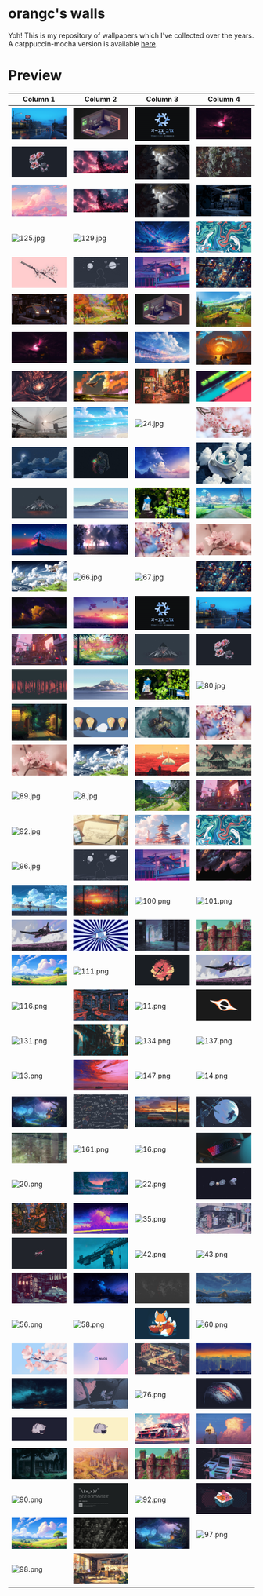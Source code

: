 # orangc's walls
Yoh! This is my repository of wallpapers which I've collected over the years. A catppuccin-mocha version is available [here](https://github.com/orxngc/walls-catppuccin-mocha).
# Preview
| Column 1 | Column 2 | Column 3 | Column 4 |
|---------|---------|---------|---------|
| ![100.jpg](https://raw.githubusercontent.com/orxngc/walls/main/100.jpg) | ![101.jpg](https://raw.githubusercontent.com/orxngc/walls/main/101.jpg) | ![102.jpg](https://raw.githubusercontent.com/orxngc/walls/main/102.jpg) | ![103.jpg](https://raw.githubusercontent.com/orxngc/walls/main/103.jpg) |
| ![104.jpg](https://raw.githubusercontent.com/orxngc/walls/main/104.jpg) | ![105.jpg](https://raw.githubusercontent.com/orxngc/walls/main/105.jpg) | ![106.jpg](https://raw.githubusercontent.com/orxngc/walls/main/106.jpg) | ![108.jpg](https://raw.githubusercontent.com/orxngc/walls/main/108.jpg) |
| ![109.jpg](https://raw.githubusercontent.com/orxngc/walls/main/109.jpg) | ![110.jpg](https://raw.githubusercontent.com/orxngc/walls/main/110.jpg) | ![114.jpg](https://raw.githubusercontent.com/orxngc/walls/main/114.jpg) | ![118.jpg](https://raw.githubusercontent.com/orxngc/walls/main/118.jpg) |
| ![125.jpg](https://raw.githubusercontent.com/orxngc/walls/main/125.jpg) | ![129.jpg](https://raw.githubusercontent.com/orxngc/walls/main/129.jpg) | ![136.jpg](https://raw.githubusercontent.com/orxngc/walls/main/136.jpg) | ![141.jpg](https://raw.githubusercontent.com/orxngc/walls/main/141.jpg) |
| ![142.jpg](https://raw.githubusercontent.com/orxngc/walls/main/142.jpg) | ![143.jpg](https://raw.githubusercontent.com/orxngc/walls/main/143.jpg) | ![146.jpg](https://raw.githubusercontent.com/orxngc/walls/main/146.jpg) | ![148.jpg](https://raw.githubusercontent.com/orxngc/walls/main/148.jpg) |
| ![149.jpg](https://raw.githubusercontent.com/orxngc/walls/main/149.jpg) | ![152.jpg](https://raw.githubusercontent.com/orxngc/walls/main/152.jpg) | ![154.jpg](https://raw.githubusercontent.com/orxngc/walls/main/154.jpg) | ![155.jpg](https://raw.githubusercontent.com/orxngc/walls/main/155.jpg) |
| ![156.jpg](https://raw.githubusercontent.com/orxngc/walls/main/156.jpg) | ![157.jpg](https://raw.githubusercontent.com/orxngc/walls/main/157.jpg) | ![158.jpg](https://raw.githubusercontent.com/orxngc/walls/main/158.jpg) | ![159.jpg](https://raw.githubusercontent.com/orxngc/walls/main/159.jpg) |
| ![162.jpg](https://raw.githubusercontent.com/orxngc/walls/main/162.jpg) | ![163.jpg](https://raw.githubusercontent.com/orxngc/walls/main/163.jpg) | ![165.jpg](https://raw.githubusercontent.com/orxngc/walls/main/165.jpg) | ![17.jpg](https://raw.githubusercontent.com/orxngc/walls/main/17.jpg) |
| ![1.jpg](https://raw.githubusercontent.com/orxngc/walls/main/1.jpg) | ![23.jpg](https://raw.githubusercontent.com/orxngc/walls/main/23.jpg) | ![24.jpg](https://raw.githubusercontent.com/orxngc/walls/main/24.jpg) | ![26.jpg](https://raw.githubusercontent.com/orxngc/walls/main/26.jpg) |
| ![2.jpg](https://raw.githubusercontent.com/orxngc/walls/main/2.jpg) | ![30.jpg](https://raw.githubusercontent.com/orxngc/walls/main/30.jpg) | ![32.jpg](https://raw.githubusercontent.com/orxngc/walls/main/32.jpg) | ![34.jpg](https://raw.githubusercontent.com/orxngc/walls/main/34.jpg) |
| ![41.jpg](https://raw.githubusercontent.com/orxngc/walls/main/41.jpg) | ![49.jpg](https://raw.githubusercontent.com/orxngc/walls/main/49.jpg) | ![50.jpg](https://raw.githubusercontent.com/orxngc/walls/main/50.jpg) | ![51.jpg](https://raw.githubusercontent.com/orxngc/walls/main/51.jpg) |
| ![52.jpg](https://raw.githubusercontent.com/orxngc/walls/main/52.jpg) | ![57.jpg](https://raw.githubusercontent.com/orxngc/walls/main/57.jpg) | ![61.jpg](https://raw.githubusercontent.com/orxngc/walls/main/61.jpg) | ![62.jpg](https://raw.githubusercontent.com/orxngc/walls/main/62.jpg) |
| ![65.jpg](https://raw.githubusercontent.com/orxngc/walls/main/65.jpg) | ![66.jpg](https://raw.githubusercontent.com/orxngc/walls/main/66.jpg) | ![67.jpg](https://raw.githubusercontent.com/orxngc/walls/main/67.jpg) | ![68.jpg](https://raw.githubusercontent.com/orxngc/walls/main/68.jpg) |
| ![69.jpg](https://raw.githubusercontent.com/orxngc/walls/main/69.jpg) | ![70.jpg](https://raw.githubusercontent.com/orxngc/walls/main/70.jpg) | ![71.jpg](https://raw.githubusercontent.com/orxngc/walls/main/71.jpg) | ![72.jpg](https://raw.githubusercontent.com/orxngc/walls/main/72.jpg) |
| ![73.jpg](https://raw.githubusercontent.com/orxngc/walls/main/73.jpg) | ![74.jpg](https://raw.githubusercontent.com/orxngc/walls/main/74.jpg) | ![75.jpg](https://raw.githubusercontent.com/orxngc/walls/main/75.jpg) | ![76.jpg](https://raw.githubusercontent.com/orxngc/walls/main/76.jpg) |
| ![77.jpg](https://raw.githubusercontent.com/orxngc/walls/main/77.jpg) | ![78.jpg](https://raw.githubusercontent.com/orxngc/walls/main/78.jpg) | ![79.jpg](https://raw.githubusercontent.com/orxngc/walls/main/79.jpg) | ![80.jpg](https://raw.githubusercontent.com/orxngc/walls/main/80.jpg) |
| ![81.jpg](https://raw.githubusercontent.com/orxngc/walls/main/81.jpg) | ![82.jpg](https://raw.githubusercontent.com/orxngc/walls/main/82.jpg) | ![83.jpg](https://raw.githubusercontent.com/orxngc/walls/main/83.jpg) | ![84.jpg](https://raw.githubusercontent.com/orxngc/walls/main/84.jpg) |
| ![85.jpg](https://raw.githubusercontent.com/orxngc/walls/main/85.jpg) | ![86.jpg](https://raw.githubusercontent.com/orxngc/walls/main/86.jpg) | ![87.jpg](https://raw.githubusercontent.com/orxngc/walls/main/87.jpg) | ![88.jpg](https://raw.githubusercontent.com/orxngc/walls/main/88.jpg) |
| ![89.jpg](https://raw.githubusercontent.com/orxngc/walls/main/89.jpg) | ![8.jpg](https://raw.githubusercontent.com/orxngc/walls/main/8.jpg) | ![90.jpg](https://raw.githubusercontent.com/orxngc/walls/main/90.jpg) | ![91.jpg](https://raw.githubusercontent.com/orxngc/walls/main/91.jpg) |
| ![92.jpg](https://raw.githubusercontent.com/orxngc/walls/main/92.jpg) | ![93.jpg](https://raw.githubusercontent.com/orxngc/walls/main/93.jpg) | ![94.jpg](https://raw.githubusercontent.com/orxngc/walls/main/94.jpg) | ![95.jpg](https://raw.githubusercontent.com/orxngc/walls/main/95.jpg) |
| ![96.jpg](https://raw.githubusercontent.com/orxngc/walls/main/96.jpg) | ![97.jpg](https://raw.githubusercontent.com/orxngc/walls/main/97.jpg) | ![98.jpg](https://raw.githubusercontent.com/orxngc/walls/main/98.jpg) | ![99.jpg](https://raw.githubusercontent.com/orxngc/walls/main/99.jpg) |
| ![9.jpg](https://raw.githubusercontent.com/orxngc/walls/main/9.jpg) | ![2.jpeg](https://raw.githubusercontent.com/orxngc/walls/main/2.jpeg) | ![100.png](https://raw.githubusercontent.com/orxngc/walls/main/100.png) | ![101.png](https://raw.githubusercontent.com/orxngc/walls/main/101.png) |
| ![102.png](https://raw.githubusercontent.com/orxngc/walls/main/102.png) | ![103.png](https://raw.githubusercontent.com/orxngc/walls/main/103.png) | ![105.png](https://raw.githubusercontent.com/orxngc/walls/main/105.png) | ![106.png](https://raw.githubusercontent.com/orxngc/walls/main/106.png) |
| ![107.png](https://raw.githubusercontent.com/orxngc/walls/main/107.png) | ![111.png](https://raw.githubusercontent.com/orxngc/walls/main/111.png) | ![112.png](https://raw.githubusercontent.com/orxngc/walls/main/112.png) | ![115.png](https://raw.githubusercontent.com/orxngc/walls/main/115.png) |
| ![116.png](https://raw.githubusercontent.com/orxngc/walls/main/116.png) | ![117.png](https://raw.githubusercontent.com/orxngc/walls/main/117.png) | ![11.png](https://raw.githubusercontent.com/orxngc/walls/main/11.png) | ![121.png](https://raw.githubusercontent.com/orxngc/walls/main/121.png) |
| ![131.png](https://raw.githubusercontent.com/orxngc/walls/main/131.png) | ![133.png](https://raw.githubusercontent.com/orxngc/walls/main/133.png) | ![134.png](https://raw.githubusercontent.com/orxngc/walls/main/134.png) | ![137.png](https://raw.githubusercontent.com/orxngc/walls/main/137.png) |
| ![13.png](https://raw.githubusercontent.com/orxngc/walls/main/13.png) | ![140.png](https://raw.githubusercontent.com/orxngc/walls/main/140.png) | ![147.png](https://raw.githubusercontent.com/orxngc/walls/main/147.png) | ![14.png](https://raw.githubusercontent.com/orxngc/walls/main/14.png) |
| ![150.png](https://raw.githubusercontent.com/orxngc/walls/main/150.png) | ![151.png](https://raw.githubusercontent.com/orxngc/walls/main/151.png) | ![153.png](https://raw.githubusercontent.com/orxngc/walls/main/153.png) | ![15.png](https://raw.githubusercontent.com/orxngc/walls/main/15.png) |
| ![160.png](https://raw.githubusercontent.com/orxngc/walls/main/160.png) | ![161.png](https://raw.githubusercontent.com/orxngc/walls/main/161.png) | ![16.png](https://raw.githubusercontent.com/orxngc/walls/main/16.png) | ![19.png](https://raw.githubusercontent.com/orxngc/walls/main/19.png) |
| ![20.png](https://raw.githubusercontent.com/orxngc/walls/main/20.png) | ![21.png](https://raw.githubusercontent.com/orxngc/walls/main/21.png) | ![22.png](https://raw.githubusercontent.com/orxngc/walls/main/22.png) | ![25.png](https://raw.githubusercontent.com/orxngc/walls/main/25.png) |
| ![29.png](https://raw.githubusercontent.com/orxngc/walls/main/29.png) | ![33.png](https://raw.githubusercontent.com/orxngc/walls/main/33.png) | ![35.png](https://raw.githubusercontent.com/orxngc/walls/main/35.png) | ![36.png](https://raw.githubusercontent.com/orxngc/walls/main/36.png) |
| ![39.png](https://raw.githubusercontent.com/orxngc/walls/main/39.png) | ![40.png](https://raw.githubusercontent.com/orxngc/walls/main/40.png) | ![42.png](https://raw.githubusercontent.com/orxngc/walls/main/42.png) | ![43.png](https://raw.githubusercontent.com/orxngc/walls/main/43.png) |
| ![44.png](https://raw.githubusercontent.com/orxngc/walls/main/44.png) | ![45.png](https://raw.githubusercontent.com/orxngc/walls/main/45.png) | ![47.png](https://raw.githubusercontent.com/orxngc/walls/main/47.png) | ![53.png](https://raw.githubusercontent.com/orxngc/walls/main/53.png) |
| ![56.png](https://raw.githubusercontent.com/orxngc/walls/main/56.png) | ![58.png](https://raw.githubusercontent.com/orxngc/walls/main/58.png) | ![59.png](https://raw.githubusercontent.com/orxngc/walls/main/59.png) | ![60.png](https://raw.githubusercontent.com/orxngc/walls/main/60.png) |
| ![63.png](https://raw.githubusercontent.com/orxngc/walls/main/63.png) | ![64.png](https://raw.githubusercontent.com/orxngc/walls/main/64.png) | ![68.png](https://raw.githubusercontent.com/orxngc/walls/main/68.png) | ![6.png](https://raw.githubusercontent.com/orxngc/walls/main/6.png) |
| ![71.png](https://raw.githubusercontent.com/orxngc/walls/main/71.png) | ![72.png](https://raw.githubusercontent.com/orxngc/walls/main/72.png) | ![76.png](https://raw.githubusercontent.com/orxngc/walls/main/76.png) | ![77.png](https://raw.githubusercontent.com/orxngc/walls/main/77.png) |
| ![78.png](https://raw.githubusercontent.com/orxngc/walls/main/78.png) | ![79.png](https://raw.githubusercontent.com/orxngc/walls/main/79.png) | ![7.png](https://raw.githubusercontent.com/orxngc/walls/main/7.png) | ![84.png](https://raw.githubusercontent.com/orxngc/walls/main/84.png) |
| ![85.png](https://raw.githubusercontent.com/orxngc/walls/main/85.png) | ![86.png](https://raw.githubusercontent.com/orxngc/walls/main/86.png) | ![88.png](https://raw.githubusercontent.com/orxngc/walls/main/88.png) | ![89.png](https://raw.githubusercontent.com/orxngc/walls/main/89.png) |
| ![90.png](https://raw.githubusercontent.com/orxngc/walls/main/90.png) | ![91.png](https://raw.githubusercontent.com/orxngc/walls/main/91.png) | ![92.png](https://raw.githubusercontent.com/orxngc/walls/main/92.png) | ![93.png](https://raw.githubusercontent.com/orxngc/walls/main/93.png) |
| ![94.png](https://raw.githubusercontent.com/orxngc/walls/main/94.png) | ![95.png](https://raw.githubusercontent.com/orxngc/walls/main/95.png) | ![96.png](https://raw.githubusercontent.com/orxngc/walls/main/96.png) | ![97.png](https://raw.githubusercontent.com/orxngc/walls/main/97.png) |
| ![98.png](https://raw.githubusercontent.com/orxngc/walls/main/98.png) | ![99.png](https://raw.githubusercontent.com/orxngc/walls/main/99.png) | | |
